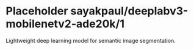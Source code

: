 # Placeholder sayakpaul/deeplabv3-mobilenetv2-ade20k/1
Lightweight deep learning model for semantic image segmentation.

<!-- module-type: image-segmentation -->
<!-- network-architecture: DeepLab (mobilenetv2_ade20k_train) -->
<!-- dataset: ADE20k -->
<!-- fine-tunable: false -->
<!-- language: en -->
<!-- license: Apache-2.0 -->
